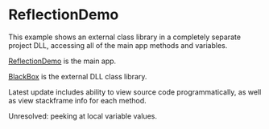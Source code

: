 # ReflectionDemo 

This example shows an external class library in a completely separate project DLL, accessing all of the main app methods and variables.

[ReflectionDemo](https://github.com/gojimmypi/ReflectionDemo/tree/master/ReflectionDemo) is the main app.

[BlackBox](https://github.com/gojimmypi/ReflectionDemo/tree/master/BlackBox) is the external DLL class library.

Latest update includes ability to view source code programmatically, as well as view stackframe info for each method.

Unresolved: peeking at local variable values.
